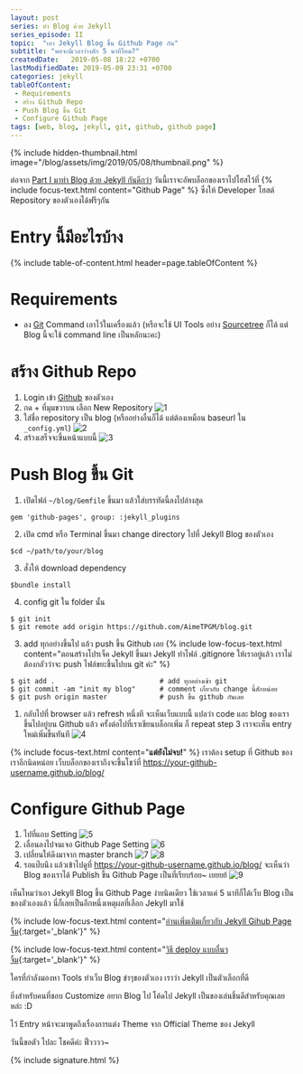 ```yaml
---
layout: post 
series: ทำ Blog ด้วย Jekyll
series_episode: II
topic:  "เอา Jekyll Blog ขึ้น Github Page กัน"
subtitle: "พอจะมีเวลาว่างสัก 5 นาทีไหม?"
createdDate:   2019-05-08 18:22 +0700
lastModifiedDate: 2019-05-09 23:31 +0700
categories: jekyll
tableOfContent:
 - Requirements
 - สร้าง Github Repo
 - Push Blog ขึ้น Git
 - Configure Github Page
tags: [web, blog, jekyll, git, github, github page]
---
```


{% include hidden-thumbnail.html image="/blog/assets/img/2019/05/08/thumbnail.png" %}

ต่อจาก [Part I มาทำ Blog ด้วย Jekyll กันดีกว่า](/blog/jekyll/2019/05/06/blog-like-a-coder.html) วันนี้เราจะอัพบล็อกของเราไปโฮสไว้ที่ {% include focus-text.html content="Github Page" %} ซึ่งให้ Developer โฮสต์ Repository ของตัวเองได้ฟรีๆกัน 

# Entry นี้มีอะไรบ้าง

{% include table-of-content.html header=page.tableOfContent %}

# Requirements

- ลง [Git](https://git-scm.com/downloads) Command เอาไว้ในเครื่องแล้ว (หรือจะใช้ UI Tools อย่าง [Sourcetree](https://www.sourcetreeapp.com/) ก็ได้ แต่ Blog นี้จะใช้ command line เป็นหลักนะคะ)

# สร้าง Github Repo

1. Login เข้า [Github](https://github.com/) ของตัวเอง
2. กด + ที่มุมขวาบน เลือก New Repository
   ![1](/blog/assets/img/2019/05/08/1.png)
3. ใส่ชื่อ repository เป็น blog (หรืออย่างอื่นก็ได้ แต่ต้องเหมือน baseurl ใน `_config.yml`)
   ![2](/blog/assets/img/2019/05/08/2.png)
4. สร้างเสร็จจะขึ้นหน้าแบบนี้
   ![3](/blog/assets/img/2019/05/08/3.png)

# Push Blog ขึ้น Git

1. เปิดไฟล์ `~/blog/Gemfile` ขึ้นมา แล้วใส่บรรทัดนี้ลงไปล่างสุด
```
gem 'github-pages', group: :jekyll_plugins
```
2. เปิด cmd หรือ Terminal ขึ้นมา change directory ไปที่ Jekyll Blog ของตัวเอง
```
$cd ~/path/to/your/blog
```
3. สั่งให้ download dependency
```
$bundle install
```
4. config git ใน folder นั้น
```
$ git init
$ git remote add origin https://github.com/AimeTPGM/blog.git
```
3. add ทุกอย่างขึ้นไป แล้ว push ขึ้น Github เลย {% include low-focus-text.html content="ตอนสร้างโปรเจ็ค Jekyll ขึ้นมา Jekyll ทำไฟล์ .gitignore ให้เราอยู่แล้ว เราไม่ต้องกลัวว่าจะ push ไฟล์ขยะขึ้นไปบน git ค่ะ" %}
```
$ git add .                          # add ทุกอย่างเข้า git
$ git commit -am "init my blog"      # comment เกี่ยวกับ change นี้สักหน่อย
$ git push origin master             # push ขึ้น github กันเลย
```
1. กลับไปที่ browser แล้ว refresh หนึ่งที จะเห็นเว็บแบบนี้ แปลว่า code และ blog ของเราขึ้นไปอยู่บน Github แล้ว ครั้งต่อไปที่เราเขียนบล็อกเพิ่ม ก็ repeat step 3 เราจะเห็น entry ใหม่เพิ่มขึ้นทันที
   ![4](/blog/assets/img/2019/05/08/4.png)


{% include focus-text.html content="**แต่ยังไม่จบ!**" %} เราต้อง setup ที่ Github ของเราอีกนิดหน่อย เว็บบล็อกของเราถึงจะขึ้นโชว์ที่ https://your-github-username.github.io/blog/

# Configure Github Page

1. ไปที่แถบ Setting
   ![5](/blog/assets/img/2019/05/08/5.png)
2. เลื่อนลงไปจนเจอ Github Page Setting
   ![6](/blog/assets/img/2019/05/08/6.png)
3. เปลี่ยนให้ดึงมาจาก master branch
   ![7](/blog/assets/img/2019/05/08/7.png)
   ![8](/blog/assets/img/2019/05/08/8.png)
4. รอแป๊บนึง แล้วเข้าไปดูที่ https://your-github-username.github.io/blog/ จะเห็นว่า Blog ของเราได้ Publish ขึ้น Github Page เป็นที่เรียบร้อย~ เยยยย้
   ![9](/blog/assets/img/2019/05/08/9.png)

เห็นไหมว่าเอา Jekyll Blog ขึ้น Github Page ง่ายนิดเดียว ใช้เวลาแค่ 5 นาทีก็ได้เว็บ Blog เป็นของตัวเองแล้ว นี่ก็เลยเป็นอีกหนึ่งเหตุผลที่เลือก Jekyll มาใช้ 

{% include low-focus-text.html content="[อ่านเพิ่มเติมเกี่ยวกับ Jekyll Gihub Page จิ้ม](https://jekyllrb.com/docs/github-pages/){:target='_blank'}" %}

{% include low-focus-text.html content="[วิธี deploy แบบอื่นๆ จิ้ม](https://jekyllrb.com/docs/deployment/){:target='_blank'}" %}

ใครที่กำลังมองหา Tools ทำเว็บ Blog ขำๆของตัวเอง เราว่า Jekyll เป็นตัวเลือกที่ดี 

ยิ่งสำหรับคนที่ชอบ Customize อยาก Blog ไป โค้ดไป Jekyll เป็นของเล่นชิ้นดีสำหรับคุณเลยหล่ะ :D

ไว้ Entry หน้าจะมาพูดถึงเรื่องการแต่ง Theme จาก Official Theme ของ Jekyll

วันนี้ขอตัว ไปละ โชคดีค่ะ ฟิ้วววว~

{% include signature.html %}

